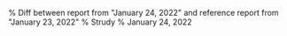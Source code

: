 % Diff between report from "January 24, 2022" and reference report from "January 23, 2022"
% Strudy
% January 24, 2022


